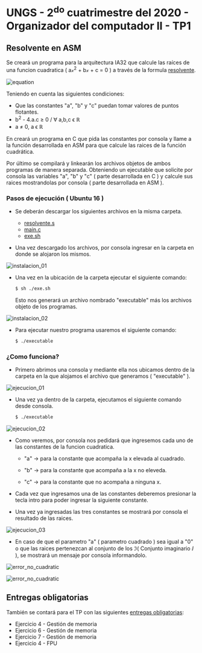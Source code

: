 # UNGS - 2<sup>do</sup> cuatrimestre del 2020 - Organizador del computador II - TP1


## Resolvente en ASM
Se creará un programa para la arquitectura IA32 que calcule las raíces de una funcion cuadratica ( a&xscr;<sup>2</sup> + b&xscr; + c = 0 ) a través de la formula [resolvente][square-root-wiki-link].


![equation](http://latex.codecogs.com/svg.latex?\frac{&space;&space;-b&space;\pm&space;\sqrt{b^{2}&space;-&space;4&space;\times&space;a&space;\times&space;c}}{2&space;\times&space;a})


Teniendo en cuenta las siguientes condiciones:


- Que las constantes "a", "b" y "c" puedan tomar valores de puntos flotantes.
- b<sup>2</sup> - 4.a.c &geq; 0 / &forall; a,b,c &varepsilon; &reals;
- a &ne; 0, a &varepsilon; &reals;


En creará un programa en C que pida las constantes por consola y llame a la función desarrollada en ASM para que calcule las raices de la función cuadrática.


Por último se compilará y linkearán los archivos objetos de ambos programas de manera separada. Obteniendo un ejecutable que solicite por consola las variables "a", "b" y "c" ( parte desarrollada en C ) y calcule sus raices mostrandolas por consola ( parte desarrollada en ASM ). 


### Pasos de ejecución ( Ubuntu 16 )


- Se deberán descargar los siguientes archivos en la misma carpeta.
    - [resolvente.s](https://github.com/NFER179/ProyectosUNGS/blob/master/ORGA2/SEM202/TP1/resolvente/resolvente.s)
    - [main.c](https://github.com/NFER179/ProyectosUNGS/blob/master/ORGA2/SEM202/TP1/resolvente/main.c)
    - [exe.sh](https://github.com/NFER179/ProyectosUNGS/blob/master/ORGA2/SEM202/TP1/resolvente/exe.sh)


- Una vez descargado los archivos, por consola ingresar en la carpeta en donde se alojaron los mismos.


![instalacion_01][instalacion_01]


- Una vez en la ubicación de la carpeta ejecutar el siguiente comando:

    ```sh
    $ sh ./exe.sh
    ```

    Esto nos generará un archivo nombrado "executable" más los archivos objeto de los programas.


![instalacion_02][instalacion_02]


- Para ejecutar nuestro programa usaremos el siguiente comando:

    ```sh
    $ ./executable
    ```


### ¿Como funciona?


- Primero abrimos una consola y mediante ella nos ubicamos dentro de la carpeta en la que alojamos el archivo que generamos ( "executable" ).


![ejecucion_01][ejecucion_01]


- Una vez ya dentro de la carpeta, ejecutamos el siguiente comando desde consola.

    ```sh
    $ ./executable
    ```

![ejecucion_02][ejecucion_02]

- Como veremos, por consola nos pedidará que ingresemos cada uno de las constantes de la funcion cuadratica.
    - "a" &rightarrow; para la constante que acompaña la x elevada al cuadrado.

    - "b" &rightarrow; para la constante que acompaña a la x no eleveda.

    - "c" &rightarrow; para la constante que no acompaña a ninguna x.


- Cada vez que ingresamos una de las constantes deberemos presionar la tecla intro para poder ingresar la siguiente constante.


- Una vez ya ingresadas las tres constantes se mostrará por consola el resultado de las raices.


![ejecucion_03][ejecucion_03]


- En caso de que el parametro "a" ( parametro cuadrado ) sea igual a "0" o que las raices pertenezcan al conjunto de los &Im;( Conjunto imaginario &ImaginaryI; ), se mostrará un mensaje por consola informandolo.


![error_no_cuadratic][error_no_cuadratic]


![error_no_cuadratic][error_imaginary]


## Entregas obligatorias


También se contará para el TP con las siguientes [entregas obligatorias][entregas_obligatorias]:


- Ejercicio 4 - Gestión de memoria
- Ejercicio 6 - Gestión de memoria
- Ejercicio 7 - Gestión de memoria
- Ejercicio 4 - FPU



[square-root-wiki-link]: https://es.wikipedia.org/wiki/Ecuaci%C3%B3n_de_segundo_grado

[entregas_obligatorias]: #

[instalacion_01]: https://github.com/NFER179/ProyectosUNGS/blob/master/ORGA2/SEM202/TP1/img/instalacion_01.png

[instalacion_02]: https://github.com/NFER179/ProyectosUNGS/blob/master/ORGA2/SEM202/TP1/img/instalacion_02.png

[ejecucion_01]: https://github.com/NFER179/ProyectosUNGS/blob/master/ORGA2/SEM202/TP1/img/ejecucion_01.png

[ejecucion_02]: https://github.com/NFER179/ProyectosUNGS/blob/master/ORGA2/SEM202/TP1/img/ejecucion_02.png

[ejecucion_03]: https://github.com/NFER179/ProyectosUNGS/blob/master/ORGA2/SEM202/TP1/img/ejecucion_03.png

[error_no_cuadratic]: https://github.com/NFER179/ProyectosUNGS/blob/master/ORGA2/SEM202/TP1/img/error_no_cuadratic.png

[error_imaginary]: https://github.com/NFER179/ProyectosUNGS/blob/master/ORGA2/SEM202/TP1/img/error_imaginary.png
